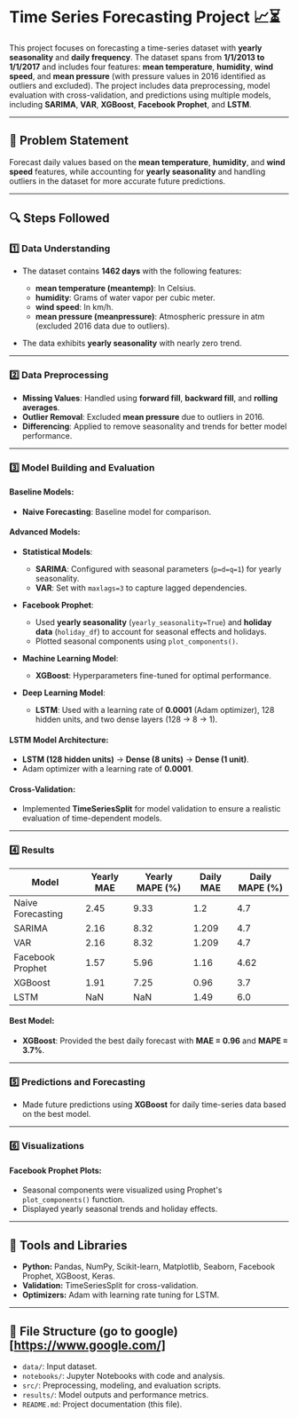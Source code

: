 # Time Series Forecasting Project 📈⏳  

This project focuses on forecasting a time-series dataset with **yearly seasonality** and **daily frequency**. The dataset spans from **1/1/2013 to 1/1/2017** and includes four features: **mean temperature**, **humidity**, **wind speed**, and **mean pressure** (with pressure values in 2016 identified as outliers and excluded). The project includes data preprocessing, model evaluation with cross-validation, and predictions using multiple models, including **SARIMA**, **VAR**, **XGBoost**, **Facebook Prophet**, and **LSTM**.

---

## 📝 Problem Statement  
Forecast daily values based on the **mean temperature**, **humidity**, and **wind speed** features, while accounting for **yearly seasonality** and handling outliers in the dataset for more accurate future predictions.

---

## 🔍 Steps Followed  

### 1️⃣ Data Understanding  
- The dataset contains **1462 days** with the following features:  
  - **mean temperature (meantemp)**: In Celsius.  
  - **humidity**: Grams of water vapor per cubic meter.  
  - **wind speed**: In km/h.  
  - **mean pressure (meanpressure)**: Atmospheric pressure in atm (excluded 2016 data due to outliers).  

- The data exhibits **yearly seasonality** with nearly zero trend.  

---

### 2️⃣ Data Preprocessing  
- **Missing Values**: Handled using **forward fill**, **backward fill**, and **rolling averages**.  
- **Outlier Removal**: Excluded **mean pressure** due to outliers in 2016.  
- **Differencing**: Applied to remove seasonality and trends for better model performance.  

---

### 3️⃣ Model Building and Evaluation  

#### Baseline Models:  
- **Naive Forecasting**: Baseline model for comparison.  

#### Advanced Models:  
- **Statistical Models**:  
  - **SARIMA**: Configured with seasonal parameters (`p=d=q=1`) for yearly seasonality.  
  - **VAR**: Set with `maxlags=3` to capture lagged dependencies.  

- **Facebook Prophet**:  
  - Used **yearly seasonality** (`yearly_seasonality=True`) and **holiday data** (`holiday_df`) to account for seasonal effects and holidays.  
  - Plotted seasonal components using `plot_components()`.  

- **Machine Learning Model**:  
  - **XGBoost**: Hyperparameters fine-tuned for optimal performance.  

- **Deep Learning Model**:  
  - **LSTM**: Used with a learning rate of **0.0001** (Adam optimizer), 128 hidden units, and two dense layers (128 → 8 → 1).

#### LSTM Model Architecture:  
- **LSTM (128 hidden units)** → **Dense (8 units)** → **Dense (1 unit)**.  
- Adam optimizer with a learning rate of **0.0001**.  
  

#### Cross-Validation:  
- Implemented **TimeSeriesSplit** for model validation to ensure a realistic evaluation of time-dependent models.

---

### 4️⃣ Results  

| **Model**              | **Yearly MAE** | **Yearly MAPE (%)** | **Daily MAE** | **Daily MAPE (%)** |
|------------------------|----------------|---------------------|---------------|--------------------|
| Naive Forecasting      | 2.45           | 9.33                | 1.2           | 4.7                |
| SARIMA                 | 2.16           | 8.32                | 1.209         | 4.7                |
| VAR                    | 2.16           | 8.32                | 1.209         | 4.7                |
| Facebook Prophet       | 1.57           | 5.96                | 1.16          | 4.62               |
| XGBoost                | 1.91           | 7.25                | 0.96          | 3.7                |
| LSTM                   | NaN            | NaN                 | 1.49          | 6.0                |

#### Best Model:  
- **XGBoost**: Provided the best daily forecast with **MAE = 0.96** and **MAPE = 3.7%**.  

---

### 5️⃣ Predictions and Forecasting  
- Made future predictions using **XGBoost** for daily time-series data based on the best model.  

---

### 6️⃣ Visualizations  

#### Facebook Prophet Plots:  
- Seasonal components were visualized using Prophet's `plot_components()` function.  
- Displayed yearly seasonal trends and holiday effects.
---

## 🔧 Tools and Libraries  
- **Python:** Pandas, NumPy, Scikit-learn, Matplotlib, Seaborn, Facebook Prophet, XGBoost, Keras.  
- **Validation:** TimeSeriesSplit for cross-validation.  
- **Optimizers:** Adam with learning rate tuning for LSTM.  

---

## 📂 File Structure  (go to google)[https://www.google.com/]
- `data/`: Input dataset.  
- `notebooks/`: Jupyter Notebooks with code and analysis.  
- `src/`: Preprocessing, modeling, and evaluation scripts.  
- `results/`: Model outputs and performance metrics.  
- `README.md`: Project documentation (this file).  
